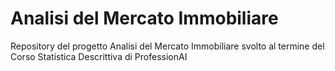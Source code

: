 # Analisi del Mercato Immobiliare

Repository del progetto Analisi del Mercato Immobiliare svolto al termine del Corso Statistica Descrittiva di ProfessionAI
